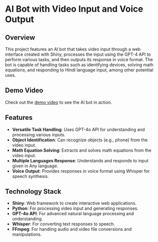 # AI Bot with Video Input and Voice Output

## Overview
This project features an AI bot that takes video input through a web interface created with Shiny, processes the input using the GPT-4 API to perform various tasks, and then outputs its response in voice format. The bot is capable of handling tasks such as identifying devices, solving math equations, and responding to Hindi language input, among other potential uses.

## Demo Video
Check out the [demo video](https://drive.google.com/file/d/1NniZfWqZZnJpzz1u2-2whKS_hH-SLRql/view?usp=sharing) to see the AI bot in action.

## Features
- **Versatile Task Handling**: Uses GPT-4o API for understanding and processing various inputs.
- **Object Identification**: Can recognize objects (e.g., phone) from the video input.
- **Math Equation Solving**: Extracts and solves math equations from the video input.
- **Multiple Languages Response**: Understands and responds to input given in Any language.
- **Voice Output**: Provides responses in voice format using Whisper for speech synthesis.

## Technology Stack
- **Shiny**: Web framework to create interactive web applications.
- **Python**: For processing video input and generating responses.
- **GPT-4o API**: For advanced natural language processing and understanding.
- **Whisper**: For converting text responses to speech.
- **FFmpeg**: For handling audio and video file conversions and manipulations.
